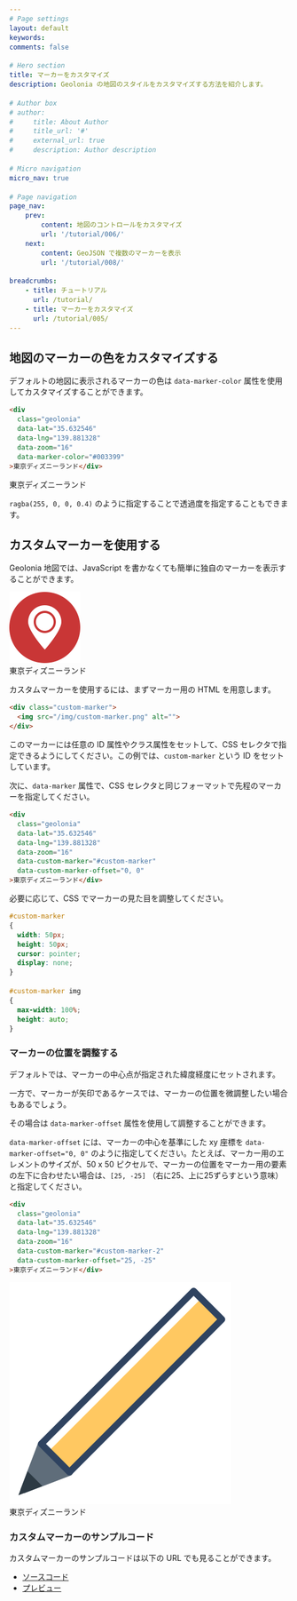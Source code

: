 ```yaml
---
# Page settings
layout: default
keywords:
comments: false

# Hero section
title: マーカーをカスタマイズ
description: Geolonia の地図のスタイルをカスタマイズする方法を紹介します。

# Author box
# author:
#     title: About Author
#     title_url: '#'
#     external_url: true
#     description: Author description

# Micro navigation
micro_nav: true

# Page navigation
page_nav:
    prev:
        content: 地図のコントロールをカスタマイズ
        url: '/tutorial/006/'
    next:
        content: GeoJSON で複数のマーカーを表示
        url: '/tutorial/008/'

breadcrumbs:
    - title: チュートリアル
      url: /tutorial/
    - title: マーカーをカスタマイズ
      url: /tutorial/005/
---
```


## 地図のマーカーの色をカスタマイズする

デフォルトの地図に表示されるマーカーの色は `data-marker-color` 属性を使用してカスタマイズすることができます。

```html
<div
  class="geolonia"
  data-lat="35.632546"
  data-lng="139.881328"
  data-zoom="16"
  data-marker-color="#003399"
>東京ディズニーランド</div>
```

<div
  class="geolonia"
  data-lat="35.632546"
  data-lng="139.881328"
  data-zoom="16"
  data-marker-color="#003399"
>東京ディズニーランド</div>

`ragba(255, 0, 0, 0.4)` のように指定することで透過度を指定することもできます。

## カスタムマーカーを使用する

Geolonia 地図では、JavaScript を書かなくても簡単に独自のマーカーを表示することができます。

<div id="custom-marker-1" class="custom-marker"><img src="/img/custom-marker.png" alt=""></div>

<div
  class="geolonia"
  data-lat="35.632546"
  data-lng="139.881328"
  data-zoom="16"
  data-custom-marker="#custom-marker-1"
  data-custom-marker-offset="0, 0"
>東京ディズニーランド</div>

カスタムマーカーを使用するには、まずマーカー用の HTML を用意します。

```html
<div class="custom-marker">
  <img src="/img/custom-marker.png" alt="">
</div>
```

このマーカーには任意の ID 属性やクラス属性をセットして、CSS セレクタで指定できるようにしてください。この例では、`custom-marker` という ID をセットしています。

次に、`data-marker` 属性で、CSS セレクタと同じフォーマットで先程のマーカーを指定してください。

```html
<div
  class="geolonia"
  data-lat="35.632546"
  data-lng="139.881328"
  data-zoom="16"
  data-custom-marker="#custom-marker"
  data-custom-marker-offset="0, 0"
>東京ディズニーランド</div>
```

必要に応じて、CSS でマーカーの見た目を調整してください。

```css
#custom-marker
{
  width: 50px;
  height: 50px;
  cursor: pointer;
  display: none;
}

#custom-marker img
{
  max-width: 100%;
  height: auto;
}
```

### マーカーの位置を調整する

デフォルトでは、マーカーの中心点が指定された緯度経度にセットされます。

一方で、マーカーが矢印であるケースでは、マーカーの位置を微調整したい場合もあるでしょう。

その場合は `data-marker-offset` 属性を使用して調整することができます。

`data-marker-offset` には、マーカーの中心を基準にした xy 座標を `data-marker-offset="0, 0"` のように指定してください。たとえば、マーカー用のエレメントのサイズが、50 x 50 ピクセルで、マーカーの位置をマーカー用の要素の左下に合わせたい場合は、`[25, -25]` （右に25、上に25ずらすという意味）と指定してください。

```html
<div
  class="geolonia"
  data-lat="35.632546"
  data-lng="139.881328"
  data-zoom="16"
  data-custom-marker="#custom-marker-2"
  data-custom-marker-offset="25, -25"
>東京ディズニーランド</div>
```

<div id="custom-marker-2" class="custom-marker"><img src="/img/marker-pen.svg" alt=""></div>

<div
  class="geolonia"
  data-lat="35.632546"
  data-lng="139.881328"
  data-zoom="16"
  data-custom-marker="#custom-marker-2"
  data-custom-marker-offset="25, -25"
>東京ディズニーランド</div>

### カスタムマーカーのサンプルコード

カスタムマーカーのサンプルコードは以下の URL でも見ることができます。

* [ソースコード](https://github.com/geolonia/docs.geolonia.com/blob/master/examples/5-1.html)
* [プレビュー](/examples/5-1.html)
